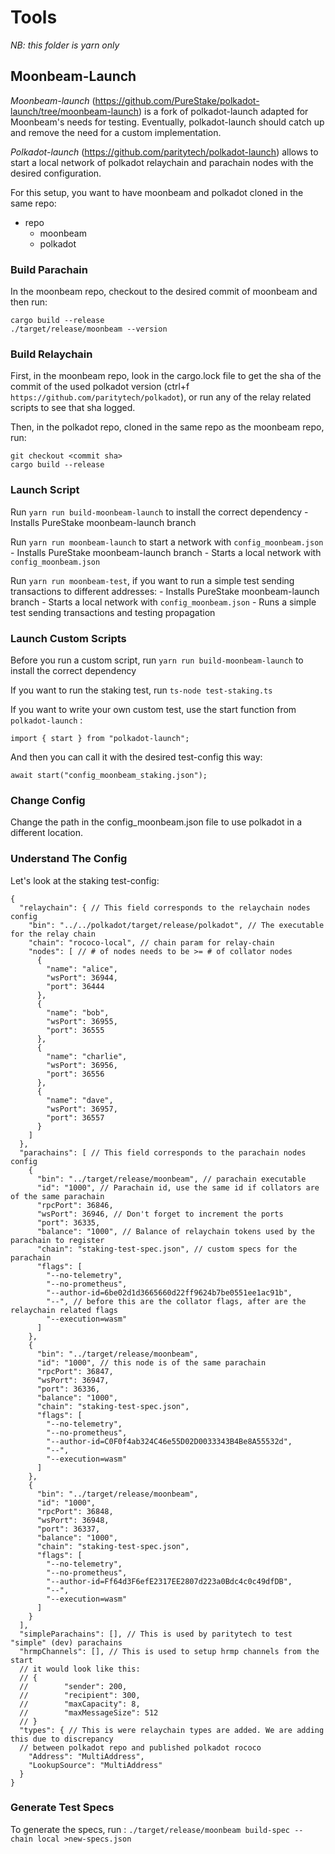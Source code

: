 # Tools

_NB: this folder is yarn only_

## Moonbeam-Launch

_Moonbeam-launch_ (https://github.com/PureStake/polkadot-launch/tree/moonbeam-launch) is a fork of polkadot-launch adapted for Moonbeam's needs for testing. Eventually, polkadot-launch should catch up and remove the need for a custom implementation.

_Polkadot-launch_ (https://github.com/paritytech/polkadot-launch) allows to start a local network of polkadot relaychain and parachain nodes with the desired configuration.

For this setup, you want to have moonbeam and polkadot cloned in the same repo:

- repo
  - moonbeam
  - polkadot

### Build Parachain

In the moonbeam repo, checkout to the desired commit of moonbeam and then run:

```
cargo build --release
./target/release/moonbeam --version
```

### Build Relaychain

First, in the moonbeam repo, look in the cargo.lock file to get the sha of the commit of the used polkadot version (ctrl+f `https://github.com/paritytech/polkadot`), or run any of the relay related scripts to see that sha logged.

Then, in the polkadot repo, cloned in the same repo as the moonbeam repo, run:

```
git checkout <commit sha>
cargo build --release
```

### Launch Script

Run `yarn run build-moonbeam-launch` to install the correct dependency - Installs PureStake moonbeam-launch branch

Run `yarn run moonbeam-launch` to start a network with `config_moonbeam.json` - Installs PureStake moonbeam-launch branch - Starts a local network with `config_moonbeam.json`

Run `yarn run moonbeam-test`, if you want to run a simple test sending transactions to different addresses: - Installs PureStake moonbeam-launch branch - Starts a local network with `config_moonbeam.json` - Runs a simple test sending transactions and testing propagation

### Launch Custom Scripts

Before you run a custom script, run `yarn run build-moonbeam-launch` to install the correct dependency

If you want to run the staking test, run `ts-node test-staking.ts`

If you want to write your own custom test, use the start function from `polkadot-launch` :

`import { start } from "polkadot-launch";`

And then you can call it with the desired test-config this way:

`await start("config_moonbeam_staking.json");`

### Change Config

Change the path in the config_moonbeam.json file to use polkadot in a different location.

### Understand The Config

Let's look at the staking test-config:

```
{
  "relaychain": { // This field corresponds to the relaychain nodes config
    "bin": "../../polkadot/target/release/polkadot", // The executable for the relay chain
    "chain": "rococo-local", // chain param for relay-chain
    "nodes": [ // # of nodes needs to be >= # of collator nodes
      {
        "name": "alice",
        "wsPort": 36944,
        "port": 36444
      },
      {
        "name": "bob",
        "wsPort": 36955,
        "port": 36555
      },
      {
        "name": "charlie",
        "wsPort": 36956,
        "port": 36556
      },
      {
        "name": "dave",
        "wsPort": 36957,
        "port": 36557
      }
    ]
  },
  "parachains": [ // This field corresponds to the parachain nodes config
    {
      "bin": "../target/release/moonbeam", // parachain executable
      "id": "1000", // Parachain id, use the same id if collators are of the same parachain
      "rpcPort": 36846,
      "wsPort": 36946, // Don't forget to increment the ports
      "port": 36335,
      "balance": "1000", // Balance of relaychain tokens used by the parachain to register
      "chain": "staking-test-spec.json", // custom specs for the parachain
      "flags": [
        "--no-telemetry",
        "--no-prometheus",
        "--author-id=6be02d1d3665660d22ff9624b7be0551ee1ac91b",
        "--", // before this are the collator flags, after are the relaychain related flags
        "--execution=wasm"
      ]
    },
    {
      "bin": "../target/release/moonbeam",
      "id": "1000", // this node is of the same parachain
      "rpcPort": 36847,
      "wsPort": 36947,
      "port": 36336,
      "balance": "1000",
      "chain": "staking-test-spec.json",
      "flags": [
        "--no-telemetry",
        "--no-prometheus",
        "--author-id=C0F0f4ab324C46e55D02D0033343B4Be8A55532d",
        "--",
        "--execution=wasm"
      ]
    },
    {
      "bin": "../target/release/moonbeam",
      "id": "1000",
      "rpcPort": 36848,
      "wsPort": 36948,
      "port": 36337,
      "balance": "1000",
      "chain": "staking-test-spec.json",
      "flags": [
        "--no-telemetry",
        "--no-prometheus",
        "--author-id=Ff64d3F6efE2317EE2807d223a0Bdc4c0c49dfDB",
        "--",
        "--execution=wasm"
      ]
    }
  ],
  "simpleParachains": [], // This is used by paritytech to test "simple" (dev) parachains
  "hrmpChannels": [], // This is used to setup hrmp channels from the start
  // it would look like this:
  // {
  //		"sender": 200,
  // 		"recipient": 300,
  //		"maxCapacity": 8,
  //   		"maxMessageSize": 512
  // }
  "types": { // This is were relaychain types are added. We are adding this due to discrepancy
  // between polkadot repo and published polkadot rococo
    "Address": "MultiAddress",
    "LookupSource": "MultiAddress"
  }
}
```

### Generate Test Specs

To generate the specs, run :
`./target/release/moonbeam build-spec --chain local >new-specs.json`
